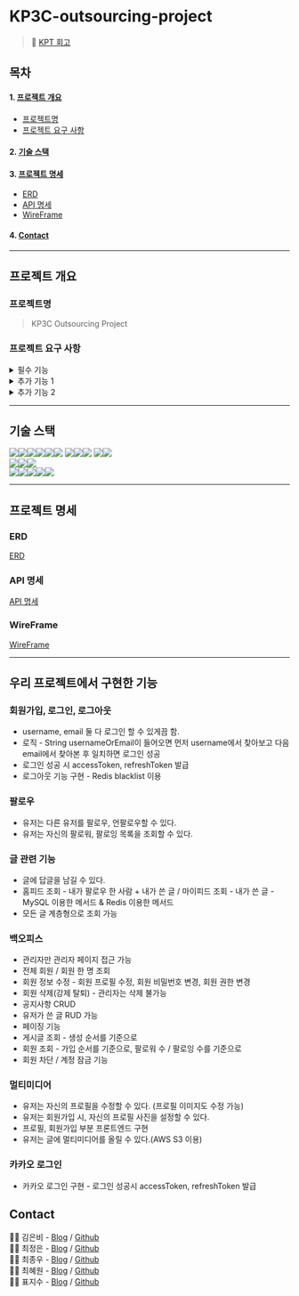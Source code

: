 # KP3C-outsourcing-project
> 💭 [KPT 회고](링크)

## 목차
#### 1. [프로젝트 개요](#프로젝트-개요)
* [프로젝트명](#프로젝트명)
* [프로젝트 요구 사항](#프로젝트-요구-사항)
#### 2. [기술 스택](#기술-스택)
#### 3. [프로젝트 명세](#프로젝트-명세)
* [ERD](#erd)
* [API 명세](#api-명세)
* [WireFrame](#wireframe)
#### 4. [Contact](#contact)

---

## 프로젝트 개요
### 프로젝트명
> KP3C Outsourcing Project

### 프로젝트 요구 사항
<details>
<summary>필수 기능</summary>

#### 1. 사용자 인증 기능

* 회원가입
  - username, password는 정해진 형식이 있다.
  - 회원 권한 부여 - ADMIN, USER

* 로그인 및 로그아웃

#### 2. 프로필 관리

* 프로필 수정
  - 이름, 한 줄 소개같은 기본적인 정보를 볼 수 있어야 하며 수정할 수 있어야 한다.
  - 비밀번호 수정이 가능해야 함
  - 최근 3번 안에 사용한 비밀번호는 사용할 수 없도록 제한한다.

#### 3. 게시물 CRUD

* 전체 게시물 조회
* 인가 개념 적용

#### 4. 댓글 CRUD

* 전체 댓글 조회
* 인가 개념 적용

</details>

<details>
<summary>추가 기능 1</summary>

#### 1. 소셜 로그인 기능 - 네이버, 카카오

#### 2. 백오피스
  * 회원 관리
    * 회원 조회
    * 회원 정보 수정(권한 수정)
    * 회원 삭제
    * 회원 차단
  * 게시글, 댓글 관리
    *  공지글 등록
    *  모든 게시글 수정
    *  모든 게시글 삭제

#### 3. 프론트엔드

#### 4. 좋아요
  * 게시물 및 댓글 좋아요/좋아요 취소
  * 본인이 작성한 게시물과 댓글에 좋아요 남길 수 없도록 하기

#### 5. 팔로우
  * 특정 사용자를 팔로우/언팔로우
  * 팔로우하는 사용자의 게시물을 볼 수 있도록 하기
    
</details>

<details>
<summary>추가 기능 2</summary>

#### 1. 사진 업로드
* 사진 저장할 때는 반드시 AWS S3 이용

#### 2. 게시물 멀티미디어 지원 기능 구현
* 게시물 본문에 사진, 영상 미디어 포함 가능
* 게시물 수정시 첨부된 미디어 수정 가능
* 미디어 첨부 시 AWS S3 사용

#### 3. AWS를 이용하여 서비스 배포
* AWS EC2를 이용해서 배포
  * EC2 역할 이해
  * ubuntu 명령어들을 이해
  * 웹서버, 웹어플리케이션 서버의 차이를 이해
  * Nginx, gunicorn의 역할과 설정파일을 이해

#### 4. HTTP를 HTTPS로 업그레이드 하기
</details>

---

## 기술 스택

<img src="https://img.shields.io/badge/java-007396?style=for-the-badge&logo=OpenJDK&logoColor=white"><img src="https://img.shields.io/badge/spring-6DB33F?style=for-the-badge&logo=spring&logoColor=white"><img src="https://img.shields.io/badge/Spring Boot-6DB33F?style=for-the-badge&logo=springboot&logoColor=white"><img src="https://img.shields.io/badge/Spring Security-6DB33F?style=for-the-badge&logo=springsecurity&logoColor=white"><img src="https://img.shields.io/badge/Spring Data JPA-6DB33F?style=for-the-badge&logo=&logoColor=white"><img src="https://img.shields.io/badge/gradle-02303A?style=for-the-badge&logo=gradle&logoColor=white">
<img src="https://img.shields.io/badge/mysql-4479A1?style=for-the-badge&logo=mysql&logoColor=white"><img src="https://img.shields.io/badge/JWT-000000?style=for-the-badge&logo=jsonwebtokens&logoColor=white"><img src="https://img.shields.io/badge/Redis-DC382D?style=for-the-badge&logo=redis&logoColor=white">
<img src="https://img.shields.io/badge/Query DSL-0769AD?style=for-the-badge&logo=&logoColor=white"><img src="https://img.shields.io/badge/Hibernate-59666C?style=for-the-badge&logo=hibernate&logoColor=white">
<br>
<img src="https://img.shields.io/badge/HTML5-E34F26?style=for-the-badge&logo=html5&logoColor=white"><img src="https://img.shields.io/badge/CSS-1572B6?style=for-the-badge&logo=css3&logoColor=white"><img src="https://img.shields.io/badge/JavaScript-F7DF1E?style=for-the-badge&logo=javascript&logoColor=black">
<br>
<img src="https://img.shields.io/badge/IntelliJ IDEA-000000?style=for-the-badge&logo=IntelliJ IDEA&logoColor=white"><img src="https://img.shields.io/badge/github-181717?style=for-the-badge&logo=github&logoColor=white"><img src="https://img.shields.io/badge/git-F05032?style=for-the-badge&logo=git&logoColor=white"><img src="https://img.shields.io/badge/Slack-4A154B?style=for-the-badge&logo=Slack&logoColor=white"><img src="https://img.shields.io/badge/Postman-FF6C37?style=for-the-badge&logo=postman&logoColor=white">

---

## 프로젝트 명세

### ERD

[ERD](https://lucid.app/lucidchart/e13258d8-056d-4c44-a9d6-5b8e64a42ef0/edit?viewport_loc=-1650%2C-281%2C3355%2C1419%2C0_0&invitationId=inv_bb176aa7-aced-4a1e-bd60-25ddd6222ae4)

### API 명세

[API 명세](https://gilded-meeting-f87.notion.site/9-KP3C-Needle-SNS-a61462b6239444d1b8aaf13f5e8e7258)

### WireFrame

[WireFrame](https://www.figma.com/file/5SwRuZ752h7eSNpPTiJBRG/KP3C-thread?type=design&node-id=0%3A1&mode=design&t=0ViA2pwd2VBfDh5A-1)

---

## 우리 프로젝트에서 구현한 기능

### 회원가입, 로그인, 로그아웃

* username, email 둘 다 로그인 할 수 있게끔 함.
* 로직 - String usernameOrEmail이 들어오면 먼저 username에서 찾아보고 다음 email에서 찾아본 후 일치하면 로그인 성공
* 로그인 성공 시 accessToken, refreshToken 발급
* 로그아웃 기능 구현 - Redis blacklist 이용

### 팔로우

* 유저는 다른 유저를 팔로우, 언팔로우할 수 있다.
* 유저는 자신의 팔로워, 팔로잉 목록을 조회할 수 있다.

### 글 관련 기능

* 글에 답글을 남길 수 있다.
* 홈피드 조회 - 내가 팔로우 한 사람 + 내가 쓴 글 / 마이피드 조회 - 내가 쓴 글 - MySQL 이용한 메서드 & Redis 이용한 메서드
* 모든 글 계층형으로 조회 가능

### 백오피스

* 관리자만 관리자 페이지 접근 가능
* 전체 회원 / 회원 한 명 조회
* 회원 정보 수정 - 회원 프로필 수정, 회원 비밀번호 변경, 회원 권한 변경
* 회원 삭제(강제 탈퇴) - 관리자는 삭제 불가능
* 공지사항 CRUD
* 유저가 쓴 글 RUD 가능
* 페이징 기능
* 게시글 조회 - 생성 순서를 기준으로
* 회원 조회 - 가입 순서를 기준으로, 팔로워 수 / 팔로잉 수를 기준으로
* 회원 차단 / 계정 잠금 기능

### 멀티미디어

* 유저는 자신의 프로필을 수정할 수 있다. (프로필 이미지도 수정 가능)
* 유저는 회원가입 시, 자신의 프로필 사진을 설정할 수 있다.
* 프로필, 회원가입 부분 프론트엔드 구현
* 유저는 글에 멀티미디어를 올릴 수 있다.(AWS S3 이용)

### 카카오 로그인

* 카카오 로그인 구현 - 로그인 성공시 accessToken, refreshToken 발급

## Contact

👩‍💻 김은비 - [Blog](https://velog.io/@eunb1) / [Github](https://github.com/eunb1)<br>
👩‍💻 최정은 - [Blog](https://velog.io/@temprmn) / [Github](https://github.com/jungeun5-choi)<br>
👨‍💻 최종우 - [Blog](https://jonggae.tistory.com/) / [Github](https://github.com/Jonggae)<br>
👩‍💻 최혜원 - [Blog](https://velog.io/@hyewon0218) / [Github](https://github.com/hyewon218)<br>
👩‍💻 표지수 - [Blog](https://argente29.tistory.com/) / [Github](https://github.com/JisooPyo)<br>
